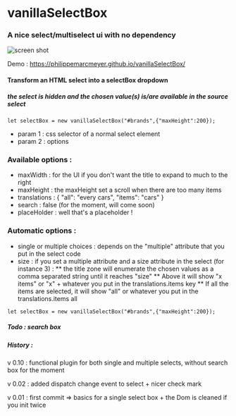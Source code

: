# vanillaSelectBox
### A nice select/multiselect ui with no dependency

![screen shot](https://raw.githubusercontent.com/PhilippeMarcMeyer/vanillaSelectBox/master/vanillaSelectBox.png)

Demo : https://philippemarcmeyer.github.io/vanillaSelectBox/

#### Transform an HTML select into a selectBox dropdown
##### the select is hidden and the chosen value(s) is/are available in the source select

```
let selectBox = new vanillaSelectBox("#brands",{"maxHeight":200});
```
* param 1 : css selector of a normal select element
* param 2 : options 

### Available options : 
* maxWidth : for the UI if you don't want the title to expand to much to the right
* maxHeight : the maxHeight set a scroll when there are too many items 
* translations : { "all": "every cars", "items": "cars" }
* search : false (for the moment, will come soon)
* placeHolder : well that's a placeholder !

### Automatic options :
* single or multiple choices : depends on the "multiple" attribute that you put in the select code 
* size : if you set a multiple attribute and a size attribute in the select (for instance 3) :
** the title zone will enumerate the chosen values as a comma separated string until it reaches "size"
** Above it will show "x items" or "x" + whatever you put in the translations.items key
** If all the items are selected, it will show "all" or whatever you put in the translations.items all

```
let selectBox = new vanillaSelectBox("#brands",{"maxHeight":200});
```
##### Todo : search box

##### History :
v 0.10 : functional plugin for both single and multiple selects, without search box for the moment

v 0.02 : added dispatch change event to select + nicer check mark

v 0.01 : first commit => basics for a single select box + the Dom is cleaned if you init twice
